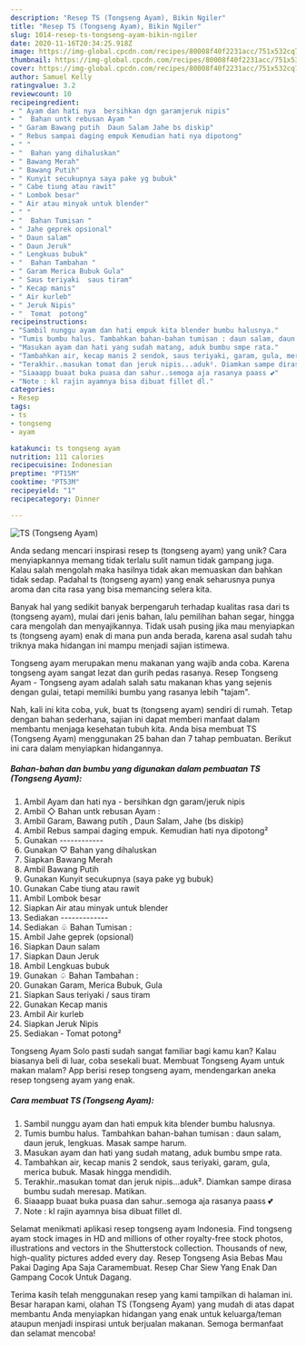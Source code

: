 ```yaml
---
description: "Resep TS (Tongseng Ayam), Bikin Ngiler"
title: "Resep TS (Tongseng Ayam), Bikin Ngiler"
slug: 1014-resep-ts-tongseng-ayam-bikin-ngiler
date: 2020-11-16T20:34:25.918Z
image: https://img-global.cpcdn.com/recipes/80008f40f2231acc/751x532cq70/ts-tongseng-ayam-foto-resep-utama.jpg
thumbnail: https://img-global.cpcdn.com/recipes/80008f40f2231acc/751x532cq70/ts-tongseng-ayam-foto-resep-utama.jpg
cover: https://img-global.cpcdn.com/recipes/80008f40f2231acc/751x532cq70/ts-tongseng-ayam-foto-resep-utama.jpg
author: Samuel Kelly
ratingvalue: 3.2
reviewcount: 10
recipeingredient:
- " Ayam dan hati nya  bersihkan dgn garamjeruk nipis"
- "  Bahan untk rebusan Ayam "
- " Garam Bawang putih  Daun Salam Jahe bs diskip"
- " Rebus sampai daging empuk Kemudian hati nya dipotong"
- " "
- "  Bahan yang dihaluskan"
- " Bawang Merah"
- " Bawang Putih"
- " Kunyit secukupnya saya pake yg bubuk"
- " Cabe tiung atau rawit"
- " Lombok besar"
- " Air atau minyak untuk blender"
- " "
- "  Bahan Tumisan "
- " Jahe geprek opsional"
- " Daun salam"
- " Daun Jeruk"
- " Lengkuas bubuk"
- "  Bahan Tambahan "
- " Garam Merica Bubuk Gula"
- " Saus teriyaki  saus tiram"
- " Kecap manis"
- " Air kurleb"
- " Jeruk Nipis"
- "  Tomat  potong"
recipeinstructions:
- "Sambil nunggu ayam dan hati empuk kita blender bumbu halusnya."
- "Tumis bumbu halus. Tambahkan bahan-bahan tumisan : daun salam, daun jeruk, lengkuas. Masak sampe harum."
- "Masukan ayam dan hati yang sudah matang, aduk bumbu smpe rata."
- "Tambahkan air, kecap manis 2 sendok, saus teriyaki, garam, gula, merica bubuk. Masak hingga mendidih."
- "Terakhir..masukan tomat dan jeruk nipis...aduk². Diamkan sampe dirasa bumbu sudah meresap. Matikan."
- "Siaaapp buaat buka puasa dan sahur..semoga aja rasanya paass 💕"
- "Note : kl rajin ayamnya bisa dibuat fillet dl."
categories:
- Resep
tags:
- ts
- tongseng
- ayam

katakunci: ts tongseng ayam 
nutrition: 111 calories
recipecuisine: Indonesian
preptime: "PT15M"
cooktime: "PT53M"
recipeyield: "1"
recipecategory: Dinner

---
```



![TS (Tongseng Ayam)](https://img-global.cpcdn.com/recipes/80008f40f2231acc/751x532cq70/ts-tongseng-ayam-foto-resep-utama.jpg)

Anda sedang mencari inspirasi resep ts (tongseng ayam) yang unik? Cara menyiapkannya memang tidak terlalu sulit namun tidak gampang juga. Kalau salah mengolah maka hasilnya tidak akan memuaskan dan bahkan tidak sedap. Padahal ts (tongseng ayam) yang enak seharusnya punya aroma dan cita rasa yang bisa memancing selera kita.

Banyak hal yang sedikit banyak berpengaruh terhadap kualitas rasa dari ts (tongseng ayam), mulai dari jenis bahan, lalu pemilihan bahan segar, hingga cara mengolah dan menyajikannya. Tidak usah pusing jika mau menyiapkan ts (tongseng ayam) enak di mana pun anda berada, karena asal sudah tahu triknya maka hidangan ini mampu menjadi sajian istimewa.

Tongseng ayam merupakan menu makanan yang wajib anda coba. Karena tongseng ayam sangat lezat dan gurih pedas rasanya. Resep Tongseng Ayam - Tongseng ayam adalah salah satu makanan khas yang sejenis dengan gulai, tetapi memiliki bumbu yang rasanya lebih &#34;tajam&#34;.


Nah, kali ini kita coba, yuk, buat ts (tongseng ayam) sendiri di rumah. Tetap dengan bahan sederhana, sajian ini dapat memberi manfaat dalam membantu menjaga kesehatan tubuh kita. Anda bisa membuat TS (Tongseng Ayam) menggunakan 25 bahan dan 7 tahap pembuatan. Berikut ini cara dalam menyiapkan hidangannya.

<!--inarticleads1-->

##### Bahan-bahan dan bumbu yang digunakan dalam pembuatan TS (Tongseng Ayam):

1. Ambil  Ayam dan hati nya - bersihkan dgn garam/jeruk nipis
1. Ambil  ◇ Bahan untk rebusan Ayam :
1. Ambil  Garam, Bawang putih , Daun Salam, Jahe (bs diskip)
1. Ambil  Rebus sampai daging empuk. Kemudian hati nya dipotong²
1. Gunakan  ------------
1. Gunakan  ♡ Bahan yang dihaluskan
1. Siapkan  Bawang Merah
1. Ambil  Bawang Putih
1. Gunakan  Kunyit secukupnya (saya pake yg bubuk)
1. Gunakan  Cabe tiung atau rawit
1. Ambil  Lombok besar
1. Siapkan  Air atau minyak untuk blender
1. Sediakan  -------------
1. Sediakan  ♧ Bahan Tumisan :
1. Ambil  Jahe geprek (opsional)
1. Siapkan  Daun salam
1. Siapkan  Daun Jeruk
1. Ambil  Lengkuas bubuk
1. Gunakan  ♤ Bahan Tambahan :
1. Gunakan  Garam, Merica Bubuk, Gula
1. Siapkan  Saus teriyaki / saus tiram
1. Gunakan  Kecap manis
1. Ambil  Air kurleb
1. Siapkan  Jeruk Nipis
1. Sediakan  ‐ Tomat  potong²


Tongseng Ayam Solo pasti sudah sangat familiar bagi kamu kan? Kalau biasanya beli di luar, coba sesekali buat. Membuat Tongseng Ayam untuk makan malam? App berisi resep tongseng ayam, mendengarkan aneka resep tongseng ayam yang enak. 

<!--inarticleads2-->

##### Cara membuat TS (Tongseng Ayam):

1. Sambil nunggu ayam dan hati empuk kita blender bumbu halusnya.
1. Tumis bumbu halus. Tambahkan bahan-bahan tumisan : daun salam, daun jeruk, lengkuas. Masak sampe harum.
1. Masukan ayam dan hati yang sudah matang, aduk bumbu smpe rata.
1. Tambahkan air, kecap manis 2 sendok, saus teriyaki, garam, gula, merica bubuk. Masak hingga mendidih.
1. Terakhir..masukan tomat dan jeruk nipis...aduk². Diamkan sampe dirasa bumbu sudah meresap. Matikan.
1. Siaaapp buaat buka puasa dan sahur..semoga aja rasanya paass 💕
1. Note : kl rajin ayamnya bisa dibuat fillet dl.


Selamat menikmati aplikasi resep tongseng ayam Indonesia. Find tongseng ayam stock images in HD and millions of other royalty-free stock photos, illustrations and vectors in the Shutterstock collection. Thousands of new, high-quality pictures added every day. Resep Tongseng Asia Bebas Mau Pakai Daging Apa Saja Caramembuat. Resep Char Siew Yang Enak Dan Gampang Cocok Untuk Dagang. 

Terima kasih telah menggunakan resep yang kami tampilkan di halaman ini. Besar harapan kami, olahan TS (Tongseng Ayam) yang mudah di atas dapat membantu Anda menyiapkan hidangan yang enak untuk keluarga/teman ataupun menjadi inspirasi untuk berjualan makanan. Semoga bermanfaat dan selamat mencoba!
